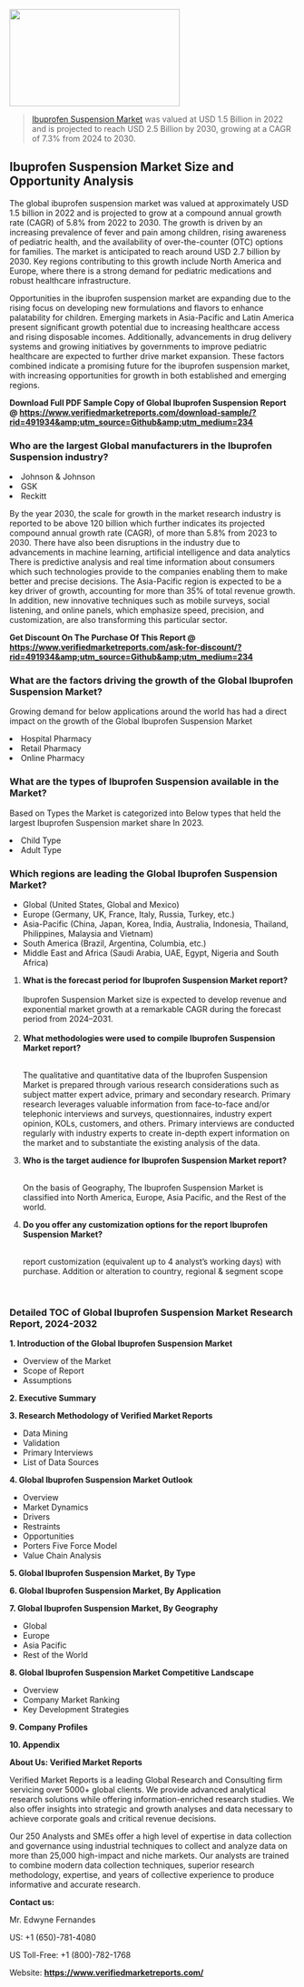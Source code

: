 
<img src="https://ffe5etoiles.com/wp-content/uploads/2024/12/MST1-300x171.png" alt="" width="300" height="171" class="alignnone size-medium wp-image-20088" /><blockquote><p><p><a href="https://www.verifiedmarketreports.com/download-sample/?rid=491934&utm_source=Github&utm_medium=234" target="_blank">Ibuprofen Suspension Market</a> was valued at USD 1.5 Billion in 2022 and is projected to reach USD 2.5 Billion by 2030, growing at a CAGR of 7.3% from 2024 to 2030.</p></blockquote><p><h2>Ibuprofen Suspension Market Size and Opportunity Analysis</h2> <p>The global ibuprofen suspension market was valued at approximately USD 1.5 billion in 2022 and is projected to grow at a compound annual growth rate (CAGR) of 5.8% from 2022 to 2030. The growth is driven by an increasing prevalence of fever and pain among children, rising awareness of pediatric health, and the availability of over-the-counter (OTC) options for families. The market is anticipated to reach around USD 2.7 billion by 2030. Key regions contributing to this growth include North America and Europe, where there is a strong demand for pediatric medications and robust healthcare infrastructure.</p> <p>Opportunities in the ibuprofen suspension market are expanding due to the rising focus on developing new formulations and flavors to enhance palatability for children. Emerging markets in Asia-Pacific and Latin America present significant growth potential due to increasing healthcare access and rising disposable incomes. Additionally, advancements in drug delivery systems and growing initiatives by governments to improve pediatric healthcare are expected to further drive market expansion. These factors combined indicate a promising future for the ibuprofen suspension market, with increasing opportunities for growth in both established and emerging regions.</p> </p><p class=""><strong>Download Full PDF Sample Copy of Global Ibuprofen Suspension Report @ <a href="https://www.verifiedmarketreports.com/download-sample/?rid=491934&amp;utm_source=Github&amp;utm_medium=234" target="_blank">https://www.verifiedmarketreports.com/download-sample/?rid=491934&amp;utm_source=Github&amp;utm_medium=234</a></strong></p><h3 id="" class="">Who are the largest Global manufacturers in the Ibuprofen Suspension industry?</h3><p><li>Johnson & Johnson</li><li> GSK</li><li> Reckitt</li></p><div class=""><div class="" dir="" data-message-author-role="" data-message-id="" data-message-model-slug=""><div class=""><div class=""><div class=""><div class="" dir="" data-message-author-role="" data-message-id="" data-message-model-slug=""><div class=""><div class=""><p>By the year 2030, the scale for growth in the market research industry is reported to be above 120 billion which further indicates its projected compound annual growth rate (CAGR), of more than 5.8% from 2023 to 2030. There have also been disruptions in the industry due to advancements in machine learning, artificial intelligence and data analytics There is predictive analysis and real time information about consumers which such technologies provide to the companies enabling them to make better and precise decisions. The Asia-Pacific region is expected to be a key driver of growth, accounting for more than 35% of total revenue growth. In addition, new innovative techniques such as mobile surveys, social listening, and online panels, which emphasize speed, precision, and customization, are also transforming this particular sector.</p><p><strong>Get Discount On The Purchase Of This Report @&nbsp; <a href="https://www.verifiedmarketreports.com/ask-for-discount/?rid=491934&amp;utm_source=Github&amp;utm_medium=234" target="_blank">https://www.verifiedmarketreports.com/ask-for-discount/?rid=491934&amp;utm_source=Github&amp;utm_medium=234</a></strong></p></div></div></div></div></div></div></div></div><h3 id="" class="">What are the factors driving the growth of the Global Ibuprofen Suspension Market?</h3><p id="" class="">Growing demand for below applications around the world has had a direct impact on the growth of the Global Ibuprofen Suspension Market</p><p id="" class=""><li>Hospital Pharmacy</li><li> Retail Pharmacy</li><li> Online Pharmacy</li></p><h3 id="" class="">What are the types of Ibuprofen Suspension available in the Market?</h3><p id="" class="">Based on Types the Market is categorized into Below types that held the largest Ibuprofen Suspension market share In 2023.</p><p id="" class=""><li>Child Type</li><li> Adult Type</li></p><h3 id="" class="">Which regions are leading the Global Ibuprofen Suspension Market?</h3><ul><li>Global (United States, Global and Mexico)</li><li>Europe (Germany, UK, France, Italy, Russia, Turkey, etc.)</li><li>Asia-Pacific (China, Japan, Korea, India, Australia, Indonesia, Thailand, Philippines, Malaysia and Vietnam)</li><li>South America (Brazil, Argentina, Columbia, etc.)</li><li>Middle East and Africa (Saudi Arabia, UAE, Egypt, Nigeria and South Africa)</li></ul><p><ol><li><strong>What is the forecast period for Ibuprofen Suspension Market report?<br /></strong><br /><span data-sheets-root="1" data-sheets-value="{&quot;1&quot;:2,&quot;2&quot;:&quot;XXXX size is expected to develop revenue and exponential market growth at a remarkable CAGR during the forecast period from 2024&ndash;2030.&quot;}" data-sheets-userformat="{&quot;2&quot;:12674,&quot;4&quot;:{&quot;1&quot;:2,&quot;2&quot;:16776960},&quot;10&quot;:2,&quot;11&quot;:0,&quot;15&quot;:&quot;Arial&quot;,&quot;16&quot;:12}">Ibuprofen Suspension Market size is expected to develop revenue and exponential market growth at a remarkable CAGR during the forecast period from 2024&ndash;2031.</span><br /><br /></li><li><strong>What methodologies were used to compile Ibuprofen Suspension Market report?<br /><br /></strong><p>The qualitative and quantitative data of the&nbsp;Ibuprofen Suspension Market is prepared through various research considerations such as subject matter expert advice, primary and secondary research. Primary research leverages valuable information from face-to-face and/or telephonic interviews and surveys, questionnaires, industry expert opinion, KOLs, customers, and others. Primary interviews are conducted regularly with industry experts to create in-depth expert information on the market and to substantiate the existing analysis of the data.&nbsp;</p></li><li><strong>Who is the target audience for Ibuprofen Suspension Market report?<br /><br /></strong><p>On the basis of Geography, The&nbsp;Ibuprofen Suspension Market is classified into North America, Europe, Asia Pacific, and the Rest of the world.</p></li><li><strong>Do you offer any customization options for the report Ibuprofen Suspension Market?<br /><br /></strong><p>report customization (equivalent up to 4 analyst&rsquo;s working days) with purchase. Addition or alteration to country, regional &amp; segment scope</p><p>&nbsp;</p></li></ol></p><h3 id="" class="">Detailed TOC of Global Ibuprofen Suspension Market Research Report, 2024-2032</h3><p id="" class=""><strong>1. Introduction of the Global Ibuprofen Suspension Market</strong></p><ul><li>Overview of the Market</li><li>Scope of Report</li><li>Assumptions</li></ul><p id="" class=""><strong>2. Executive Summary</strong></p><p id="" class=""><strong>3. Research Methodology of&nbsp;Verified Market Reports</strong></p><ul><li>Data Mining</li><li>Validation</li><li>Primary Interviews</li><li>List of Data Sources</li></ul><p id="" class=""><strong>4. Global Ibuprofen Suspension Market Outlook</strong></p><ul><li>Overview</li><li>Market Dynamics</li><li>Drivers</li><li>Restraints</li><li>Opportunities</li><li>Porters Five Force Model</li><li>Value Chain Analysis</li></ul><p id="" class=""><strong>5. Global Ibuprofen Suspension Market, By&nbsp;Type</strong></p><p id="" class=""><strong>6. Global Ibuprofen Suspension Market, By Application</strong></p><p id="" class=""><strong>7. Global Ibuprofen Suspension Market, By Geography</strong></p><ul><li>Global</li><li>Europe</li><li>Asia Pacific</li><li>Rest of the World</li></ul><p id="" class=""><strong>8. Global Ibuprofen Suspension Market Competitive Landscape</strong></p><ul><li>Overview</li><li>Company Market Ranking</li><li>Key Development Strategies</li></ul><p id="" class=""><strong>9. Company Profiles</strong></p><p id="" class=""><strong>10. Appendix</strong></p><p id="" class=""><strong>About Us: Verified Market Reports</strong></p><p id="" class="">Verified Market Reports is a leading Global Research and Consulting firm servicing over 5000+ global clients. We provide advanced analytical research solutions while offering information-enriched research studies. We also offer insights into strategic and growth analyses and data necessary to achieve corporate goals and critical revenue decisions.</p><p id="" class="">Our 250 Analysts and SMEs offer a high level of expertise in data collection and governance using industrial techniques to collect and analyze data on more than 25,000 high-impact and niche markets. Our analysts are trained to combine modern data collection techniques, superior research methodology, expertise, and years of collective experience to produce informative and accurate research.</p><p id="" class=""><strong>Contact us:</strong></p><p id="" class="">Mr. Edwyne Fernandes</p><p id="" class="">US: +1 (650)-781-4080</p><p id="" class="">US Toll-Free: +1 (800)-782-1768</p><p id="" class="">Website: <a target="" data-test-app-aware-link=""><strong>https://www.verifiedmarketreports.com/</strong></a></p>
